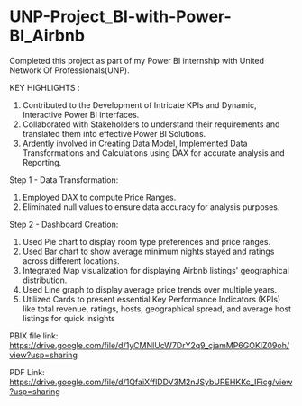 # UNP-Project_BI-with-Power-BI_Airbnb

Completed this project as part of my Power BI internship with United Network Of Professionals(UNP).

KEY HIGHLIGHTS :

1. Contributed to the Development of Intricate KPIs and Dynamic, Interactive Power BI interfaces.
2. Collaborated with Stakeholders to understand their requirements and translated them into effective Power BI Solutions.
3. Ardently involved in Creating Data Model, Implemented Data Transformations and Calculations using DAX for accurate analysis and Reporting.

Step 1 - Data Transformation:
1. Employed DAX to compute Price Ranges.
2. Eliminated null values to ensure data accuracy for analysis purposes.

Step 2 - Dashboard Creation:
1. Used Pie chart to display room type preferences and price ranges.
2. Used Bar chart to show average minimum nights stayed and ratings across different locations.
3. Integrated Map visualization for displaying Airbnb listings' geographical distribution.
4. Used Line graph to display average price trends over multiple years.
5. Utilized Cards to present essential Key Performance Indicators (KPIs) like total revenue, ratings, hosts, geographical spread, and average host listings for quick insights


PBIX file link: https://drive.google.com/file/d/1yCMNlUcW7DrY2q9_cjamMP6GOKlZ09oh/view?usp=sharing

PDF Link: https://drive.google.com/file/d/1QfaiXfflDDV3M2nJSybUREHKKc_IFicg/view?usp=sharing
